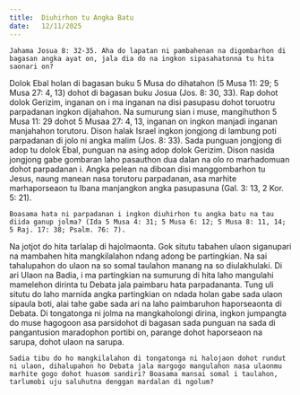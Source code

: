 ```yaml
---
title:  Diuhirhon tu Angka Batu
date:   12/11/2025
---
```


`Jahama Josua 8: 32-35. Aha do lapatan ni pambahenan na digombarhon di bagasan angka ayat on, jala dia do na ingkon sipasahatonna tu hita saonari on?`

Dolok Ebal holan di bagasan buku 5 Musa do dihatahon (5 Musa 11: 29; 5 Musa 27: 4, 13) dohot di bagasan buku Josua (Jos. 8: 30, 33). Rap dohot dolok Gerizim, inganan on i ma inganan na disi pasupasu dohot toruotru parpadanan ingkon dijahahon. Na sumurung sian i muse, mangihuthon 5 Musa 11: 29 dohot 5 Musaa 27: 4, 13, inganan on ingkon manjadi inganan manjahahon torutoru. Dison halak Israel ingkon jongjong di lambung poti parpadanan di jolo ni angka malim (Jos. 8: 33). Sada punguan jongjong di adop tu dolok Ebal, punguan na asing adop dolok Gerizim. Dison nasida jongjong gabe gombaran laho pasauthon dua dalan na olo ro marhadomuan dohot parpadanan i. Angka pelean na diboan disi manggombarhon tu Jesus, naung manean nasa torutoru parpadanan, asa marhite marhaporseaon tu Ibana manjangkon angka pasupasuna (Gal. 3: 13, 2 Kor. 5: 21).

`Boasama hata ni parpadanan i ingkon diuhirhon tu angka batu na tau diida ganup jolma? (Ida 5 Musa 4: 31; 5 Musa 6: 12; 5 Musa 8: 11, 14; 5 Raj. 17: 38; Psalm. 76: 7).`

Na jotjot do hita tarlalap di hajolmaonta. Gok situtu tabahen ulaon siganupari na mambahen hita mangkilalahon ndang adong be partingkian. Na sai tahalupahon do ulaon na so somal taulahon manang na so diulakhulaki. Di ari Ulaon na Badia, i ma partingkian na sumurung di hita laho mangulahi mamelehon dirinta tu Debata jala paimbaru hata parpadananta. Tung uli situtu do laho marnida angka partingkian on ndada holan gabe sada ulaon sipaula boti, alai tahe gabe sada ari na laho paimbaruhon haporseaonta di Debata. Di tongatonga ni jolma na mangkaholongi dirina, ingkon jumpangta do muse hagogoon asa parsidohot di bagasan sada punguan na sada di pangantusion maradophon portibi on, parange dohot haporseaon na sarupa, dohot ulaon na sarupa.

`Sadia tibu do ho mangkilalahon di tongatonga ni halojaon dohot rundut ni ulaon, dihalupahon ho Debata jala margogo mangulahon nasa ulaonmu marhite gogo dohot huasom sandiri? Boasama mansai somal i taulahon, tarlumobi uju saluhutna denggan mardalan di ngolum?`
